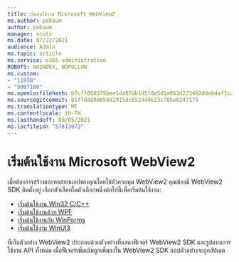 ```yaml
---
title: เริ่มต้นใช้งาน Microsoft WebView2
ms.author: pebaum
author: pebaum
manager: scotv
ms.date: 07/22/2021
audience: Admin
ms.topic: article
ms.service: o365-administration
ROBOTS: NOINDEX, NOFOLLOW
ms.custom:
- "11938"
- "9007100"
ms.openlocfilehash: b7cff060379bee1da07db1d5f8e5d1a861d223482ddabdaf1ca086d1a9be67f4
ms.sourcegitcommit: b5f7da89a650d2915dc652449623c78be6247175
ms.translationtype: MT
ms.contentlocale: th-TH
ms.lasthandoff: 08/05/2021
ms.locfileid: "57813072"
---
```

# <a name="get-started-with-microsoft-webview2"></a>เริ่มต้นใช้งาน Microsoft WebView2

เมื่อต้องการสร้างและทดสอบแอปของคุณโดยใช้ตัวควบคุม WebView2 คุณต้องมี WebView2 SDK ติดตั้งอยู่ เลือกตัวเลือกใดตัวเลือกหนึ่งต่อไปนี้เพื่อเริ่มต้นใช้งาน:

- [เริ่มต้นใช้งาน Win32 C/C++](/microsoft-edge/webview2/get-started/win32)
- [เริ่มต้นใช้งานด้วย WPF](/microsoft-edge/webview2/get-started/wpf)
- [เริ่มต้นใช้งานกับ WinForms](/microsoft-edge/webview2/get-started/winforms)
- [เริ่มต้นใช้งาน WinUI3](/microsoft-edge/webview2/get-started/winui)

ที่เก็บตัวอย่าง WebView2 ประกอบด้วยตัวอย่างที่แสดงฟีเจอร์ WebView2 SDK และรูปแบบการใช้งาน API ทั้งหมด เมื่อฟีเจอร์เพิ่มเติมถูกเพิ่มลงใน WebView2 SDK แอปตัวอย่างจะถูกอัปเดต

